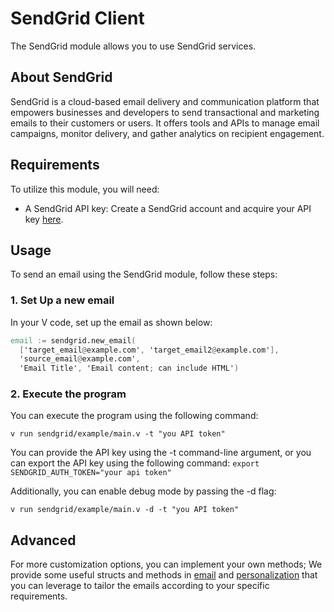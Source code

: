 # SendGrid Client

The SendGrid module allows you to use SendGrid services.

## About SendGrid

SendGrid is a cloud-based email delivery and communication platform that empowers businesses and developers to send transactional and marketing emails to their customers or users. It offers tools and APIs to manage email campaigns, monitor delivery, and gather analytics on recipient engagement.

## Requirements

To utilize this module, you will need:

- A SendGrid API key: Create a SendGrid account and acquire your API key [here](https://sendgrid.com/).

## Usage

To send an email using the SendGrid module, follow these steps:

### 1. Set Up a new email

In your V code, set up the email as shown below:

```v
email := sendgrid.new_email(
  ['target_email@example.com', 'target_email2@example.com'],
  'source_email@example.com',
  'Email Title', 'Email content; can include HTML')
```

### 2. Execute the program

You can execute the program using the following command:

```shell
v run sendgrid/example/main.v -t "you API token"
```

You can provide the API key using the -t command-line argument, or you can export the API key using the following command:
`export SENDGRID_AUTH_TOKEN="your api token"`

Additionally, you can enable debug mode by passing the -d flag:

```shell
v run sendgrid/example/main.v -d -t "you API token"
```

## Advanced

For more customization options, you can implement your own methods; We provide some useful structs and methods in [email](./email) and [personalization](./personalizations.v) that you can leverage to tailor the emails according to your specific requirements.
